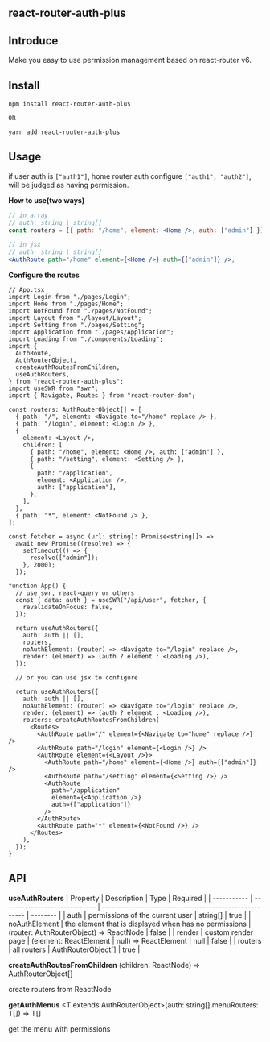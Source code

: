 ## react-router-auth-plus

## Introduce

Make you easy to use permission management based on react-router v6.

## Install

```shell
npm install react-router-auth-plus

OR

yarn add react-router-auth-plus
```

## Usage

if user auth is `["auth1"]`, home router auth configure `["auth1", "auth2"]`, will be judged as having permission.

**How to use(two ways)**

```jsx
// in array
// auth: string | string[]
const routers = [{ path: "/home", element: <Home />, auth: ["admin"] }];

// in jsx
// auth: string | string[]
<AuthRoute path="/home" element={<Home />} auth={["admin"]} />;
```

**Configure the routes**

```tsx
// App.tsx
import Login from "./pages/Login";
import Home from "./pages/Home";
import NotFound from "./pages/NotFound";
import Layout from "./layout/Layout";
import Setting from "./pages/Setting";
import Application from "./pages/Application";
import Loading from "./components/Loading";
import {
  AuthRoute,
  AuthRouterObject,
  createAuthRoutesFromChildren,
  useAuthRouters,
} from "react-router-auth-plus";
import useSWR from "swr";
import { Navigate, Routes } from "react-router-dom";

const routers: AuthRouterObject[] = [
  { path: "/", element: <Navigate to="/home" replace /> },
  { path: "/login", element: <Login /> },
  {
    element: <Layout />,
    children: [
      { path: "/home", element: <Home />, auth: ["admin"] },
      { path: "/setting", element: <Setting /> },
      {
        path: "/application",
        element: <Application />,
        auth: ["application"],
      },
    ],
  },
  { path: "*", element: <NotFound /> },
];

const fetcher = async (url: string): Promise<string[]> =>
  await new Promise((resolve) => {
    setTimeout(() => {
      resolve(["admin"]);
    }, 2000);
  });

function App() {
  // use swr, react-query or others
  const { data: auth } = useSWR("/api/user", fetcher, {
    revalidateOnFocus: false,
  });

  return useAuthRouters({
    auth: auth || [],
    routers,
    noAuthElement: (router) => <Navigate to="/login" replace />,
    render: (element) => (auth ? element : <Loading />),
  });

  // or you can use jsx to configure

  return useAuthRouters({
    auth: auth || [],
    noAuthElement: (router) => <Navigate to="/login" replace />,
    render: (element) => (auth ? element : <Loading />),
    routers: createAuthRoutesFromChildren(
      <Routes>
        <AuthRoute path="/" element={<Navigate to="home" replace />} />
        <AuthRoute path="/login" element={<Login />} />
        <AuthRoute element={<Layout />}>
          <AuthRoute path="/home" element={<Home />} auth={["admin"]} />
          <AuthRoute path="/setting" element={<Setting />} />
          <AuthRoute
            path="/application"
            element={<Application />}
            auth={["application"]}
          />
        </AuthRoute>
        <AuthRoute path="*" element={<NotFound />} />
      </Routes>
    ),
  });
}
```

## API

**useAuthRouters**
| Property | Description | Type | Required |
| ----------- | ----------------------------- | ------------------------------------------------------ | -------- |
| auth | permissions of the current user | string[] | true |
| noAuthElement | the element that is displayed when has no permissions | (router: AuthRouterObject) => ReactNode | false |
| render | custom render page | (element: ReactElement \| null) => ReactElement \| null | false |
| routers | all routers | AuthRouterObject[] | true |

**createAuthRoutesFromChildren** (children: ReactNode) => AuthRouterObject[]

create routers from ReactNode

**getAuthMenus** \<T extends AuthRouterObject>(auth: string[],menuRouters: T[]) => T[]

get the menu with permissions
